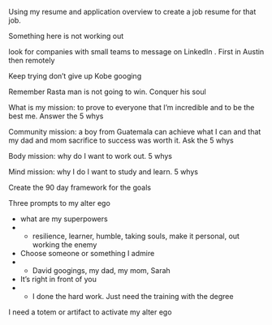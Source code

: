 
Using my resume and application overview to create a job resume for that job.

Something here is not working out

look for companies with small teams to message on LinkedIn . First in Austin then remotely

Keep trying don’t give up Kobe googing

Remember Rasta man is not going to win. Conquer his soul

What is my mission: to prove to everyone that I’m incredible and to be the best me.  Answer the 5 whys

Community mission: a boy from Guatemala can achieve what I can and that my dad and mom sacrifice to success was worth it. Ask the 5 whys

Body mission: why do I want to work out. 5 whys

Mind mission:  why I do I want to study and learn. 5 whys

Create the 90 day framework for the goals

Three prompts  to my alter ego
- what are my superpowers  
-    - resilience, learner, humble, taking souls, make it personal, out working the enemy
- Choose someone or  something I admire
-  - David googings, my dad, my mom, Sarah
- It’s right in front of you
- - I done the hard work. Just need the training with the degree

I need a totem or artifact to activate my alter ego


